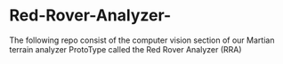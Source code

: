 # Red-Rover-Analyzer-
The following repo consist of the computer vision section of our Martian terrain analyzer ProtoType called the Red Rover Analyzer (RRA)
